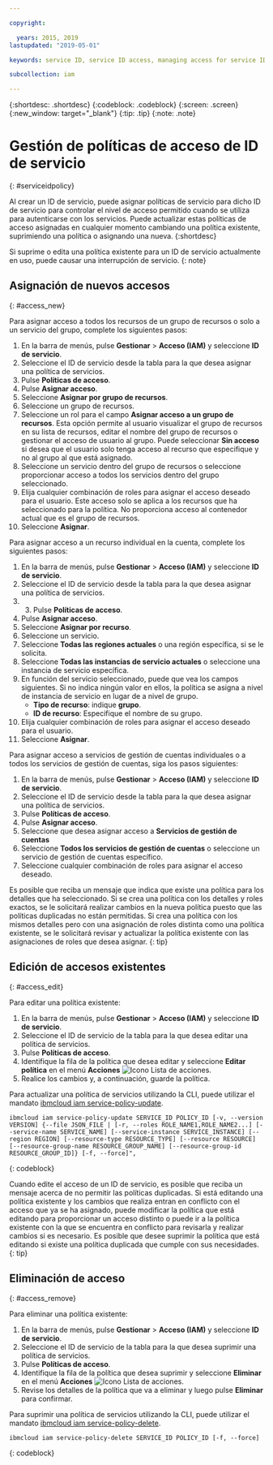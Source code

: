 ```yaml
---

copyright:

  years: 2015, 2019
lastupdated: "2019-05-01"

keywords: service ID, service ID access, managing access for service IDs

subcollection: iam

---
```


{:shortdesc: .shortdesc}
{:codeblock: .codeblock}
{:screen: .screen}
{:new_window: target="_blank"}
{:tip: .tip}
{:note: .note}

# Gestión de políticas de acceso de ID de servicio
{: #serviceidpolicy}

Al crear un ID de servicio, puede asignar políticas de servicio para dicho ID de servicio para controlar el nivel de acceso permitido cuando se utiliza para autenticarse con los servicios. Puede actualizar estas políticas de acceso asignadas en cualquier momento cambiando una política existente, suprimiendo una política o asignando una nueva.
{:shortdesc}

Si suprime o edita una política existente para un ID de servicio actualmente en uso, puede causar una interrupción de servicio.
{: note}

## Asignación de nuevos accesos
{: #access_new}

Para asignar acceso a todos los recursos de un grupo de recursos o solo a un servicio del grupo, complete los siguientes pasos:

1. En la barra de menús, pulse **Gestionar** &gt; **Acceso (IAM)** y seleccione **ID de servicio**.
2. Seleccione el ID de servicio desde la tabla para la que desea asignar una política de servicios.
3. Pulse **Políticas de acceso**.
4. Pulse **Asignar acceso**.
5. Seleccione **Asignar por grupo de recursos**.
6. Seleccione un grupo de recursos.
7. Seleccione un rol para el campo **Asignar acceso a un grupo de recursos**. Esta opción permite al usuario visualizar el grupo de recursos en su lista de recursos, editar el nombre del grupo de recursos o gestionar el acceso de usuario al grupo. Puede seleccionar **Sin acceso** si desea que el usuario solo tenga acceso al recurso que especifique y no al grupo al que está asignado.
8. Seleccione un servicio dentro del grupo de recursos o seleccione proporcionar acceso a todos los servicios dentro del grupo seleccionado.
9. Elija cualquier combinación de roles para asignar el acceso deseado para el usuario. Este acceso solo se aplica a los recursos que ha seleccionado para la política. No proporciona acceso al contenedor actual que es el grupo de recursos.
10. Seleccione **Asignar**.

Para asignar acceso a un recurso individual en la cuenta, complete los siguientes pasos:

1. En la barra de menús, pulse **Gestionar** &gt; **Acceso (IAM)** y seleccione **ID de servicio**.
2. Seleccione el ID de servicio desde la tabla para la que desea asignar una política de servicios.
3. 3. Pulse **Políticas de acceso**.
4. Pulse **Asignar acceso**.
5. Seleccione **Asignar por recurso**.
6. Seleccione un servicio.
7. Seleccione **Todas las regiones actuales** o una región específica, si se le solicita.
8. Seleccione **Todas las instancias de servicio actuales** o seleccione una instancia de servicio específica.
9. En función del servicio seleccionado, puede que vea los campos siguientes. Si no indica ningún valor en ellos, la política se asigna a nivel de instancia de servicio en lugar de a nivel de grupo.
    * **Tipo de recurso**: indique **grupo**.
    * **ID de recurso**: Especifique el nombre de su grupo.
10. Elija cualquier combinación de roles para asignar el acceso deseado para el usuario.
11. Seleccione **Asignar**.

Para asignar acceso a servicios de gestión de cuentas individuales o a todos los servicios de gestión de cuentas, siga los pasos siguientes:

1. En la barra de menús, pulse **Gestionar** &gt; **Acceso (IAM)** y seleccione **ID de servicio**.
2. Seleccione el ID de servicio desde la tabla para la que desea asignar una política de servicios.
3. Pulse **Políticas de acceso**.
4. Pulse **Asignar acceso**.
5. Seleccione que desea asignar acceso a **Servicios de gestión de cuentas**
6. Seleccione **Todos los servicios de gestión de cuentas** o seleccione un servicio de gestión de cuentas específico.
7. Seleccione cualquier combinación de roles para asignar el acceso deseado.

Es posible que reciba un mensaje que indica que existe una política para los detalles que ha seleccionado. Si se crea una política con los detalles y roles exactos, se le solicitará realizar cambios en la nueva política puesto que las políticas duplicadas no están permitidas. Si crea una política con los mismos detalles pero con una asignación de roles distinta como una política existente, se le solicitará revisar y actualizar la política existente con las asignaciones de roles que desea asignar.
{: tip}

## Edición de accesos existentes
{: #access_edit}

Para editar una política existente:

1. En la barra de menús, pulse **Gestionar** &gt; **Acceso (IAM)** y seleccione **ID de servicio**.
2. Seleccione el ID de servicio de la tabla para la que desea editar una política de servicios.
3. Pulse **Políticas de acceso**.
4. Identifique la fila de la política que desea editar y seleccione **Editar política** en el menú **Acciones** ![Icono Lista de acciones](../icons/action-menu-icon.svg).
5. Realice los cambios y, a continuación, guarde la política.

Para actualizar una política de servicios utilizando la CLI, puede utilizar el mandato [ibmcloud iam service-policy-update](/docs/cli/reference/ibmcloud?topic=cloud-cli-ibmcloud_commands_iam#ibmcloud_iam_service_policy_update).
```
ibmcloud iam service-policy-update SERVICE_ID POLICY_ID [-v, --version VERSION] {--file JSON_FILE | [-r, --roles ROLE_NAME1,ROLE_NAME2...] [--service-name SERVICE_NAME] [--service-instance SERVICE_INSTANCE] [--region REGION] [--resource-type RESOURCE_TYPE] [--resource RESOURCE] [--resource-group-name RESOURCE_GROUP_NAME] [--resource-group-id RESOURCE_GROUP_ID]} [-f, --force]",
```
{: codeblock}

Cuando edite el acceso de un ID de servicio, es posible que reciba un mensaje acerca de no permitir las políticas duplicadas. Si está editando una política existente y los cambios que realiza entran en conflicto con el acceso que ya se ha asignado, puede modificar la política que está editando para proporcionar un acceso distinto o puede ir a la política existente con la que se encuentra en conflicto para revisarla y realizar cambios si es necesario. Es posible que desee suprimir la política que está editando si existe una política duplicada que cumple con sus necesidades.
{: tip}

## Eliminación de acceso
{: #access_remove}

Para eliminar una política existente:

1. En la barra de menús, pulse **Gestionar** &gt; **Acceso (IAM)** y seleccione **ID de servicio**.
2. Seleccione el ID de servicio de la tabla para la que desea suprimir una política de servicios.
3. Pulse **Políticas de acceso**.
4. Identifique la fila de la política que desea suprimir y seleccione **Eliminar** en el menú **Acciones** ![Icono Lista de acciones](../icons/action-menu-icon.svg).
5. Revise los detalles de la política que va a eliminar y luego pulse **Eliminar** para confirmar.

Para suprimir una política de servicios utilizando la CLI, puede utilizar el mandato [ibmcloud iam service-policy-delete](/docs/cli/reference/ibmcloud?topic=cloud-cli-ibmcloud_commands_iam#ibmcloud_iam_service_policy_delete).
```
ibmcloud iam service-policy-delete SERVICE_ID POLICY_ID [-f, --force]
```
{: codeblock}
